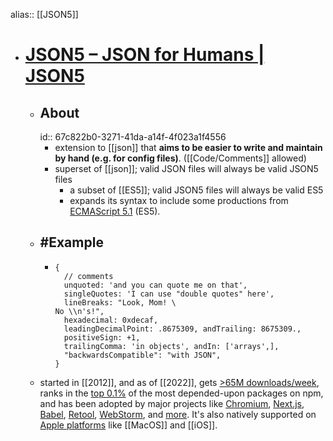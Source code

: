 alias:: [[JSON5]]

- # [JSON5 – JSON for Humans | JSON5](https://json5.org/)
	- ## About
	  id:: 67c822b0-3271-41da-a14f-4f023a1f4556
		- extension to [[json]] that **aims to be easier to write and maintain by hand (e.g. for config files)**. ([[Code/Comments]] allowed)
		- superset of [[json]]; valid JSON files will always be valid JSON5 files
			- a subset of [[ES5]]; valid JSON5 files will always be valid ES5
			- expands its syntax to include some productions from [ECMAScript 5.1](https://www.ecma-international.org/ecma-262/5.1/) (ES5).
	- ## #Example
		- ```json5
		  {
		    // comments
		    unquoted: 'and you can quote me on that',
		    singleQuotes: 'I can use "double quotes" here',
		    lineBreaks: "Look, Mom! \
		  No \\n's!",
		    hexadecimal: 0xdecaf,
		    leadingDecimalPoint: .8675309, andTrailing: 8675309.,
		    positiveSign: +1,
		    trailingComma: 'in objects', andIn: ['arrays',],
		    "backwardsCompatible": "with JSON",
		  }
		  ```
	- started in [[2012]], and as of [[2022]], gets [>65M downloads/week](https://www.npmjs.com/package/json5), ranks in the [top 0.1%](https://gist.github.com/anvaka/8e8fa57c7ee1350e3491) of the most depended-upon packages on npm, and has been adopted by major projects like [Chromium](https://source.chromium.org/chromium/chromium/src/+/main:third_party/blink/renderer/platform/runtime_enabled_features.json5;drc=5de823b36e68fd99009a29281b17bc3a1d6b329c), [Next.js](https://github.com/vercel/next.js/blob/b88f20c90bf4659b8ad5cb2a27956005eac2c7e8/packages/next/lib/find-config.ts#L43-L46), [Babel](https://babeljs.io/docs/en/config-files#supported-file-extensions), [Retool](https://community.retool.com/t/i-am-attempting-to-append-several-text-fields-to-a-google-sheet-but-receiving-a-json5-invalid-character-error/7626), [WebStorm](https://www.jetbrains.com/help/webstorm/json.html), and [more](https://github.com/json5/json5/wiki/In-the-Wild). It's also natively supported on [Apple platforms](https://developer.apple.com/documentation/foundation/jsondecoder/3766916-allowsjson5) like [[MacOS]] and [[iOS]].